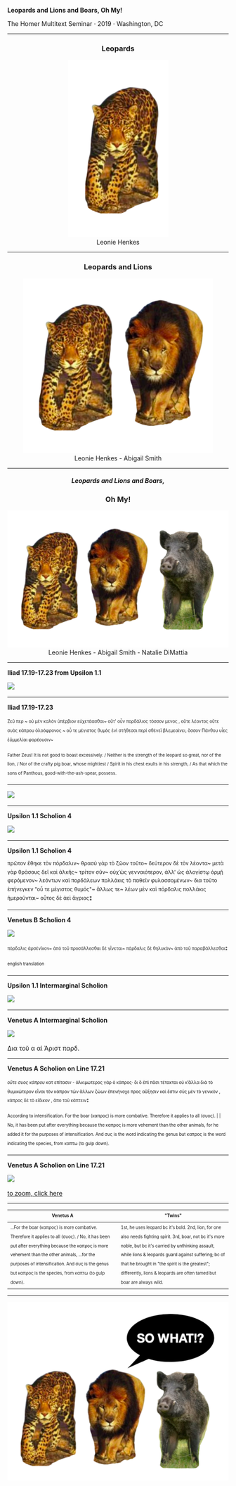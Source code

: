 

**Leopards and Lions and Boars, Oh My!**

<p>The Homer Multitext Seminar · 2019 · Washington, DC</p>



---

<div style="text-align:center"><h3>Leopards</h3></div>

<div style="text-align:center"><img src="https://github.com/hmteditors/chs2019-B/blob/master/presentation/images/real_leopard-removebg.png?raw=true/"></div>

<div style="text-align:center">Leonie Henkes</div>


---

<div style="text-align:center"><h3>Leopards and Lions</h3></div>

<div style="text-align:center"><img src="https://github.com/hmteditors/chs2019-B/blob/master/presentation/images/leo_lion-removebg.png?raw=true"/></div>

<div style="text-align:center">Leonie Henkes - Abigail Smith</div>

---

<div style="text-align:center"><h5>Leopards and Lions and Boars,</h5></div>

<div style="text-align:center"><h3>Oh My!</h3></div>

<div style="text-align:center"><img src="https://github.com/hmteditors/chs2019-B/blob/master/presentation/images/animals-removebg.png?raw=true"/></div>

<div style="text-align:center">Leonie Henkes - Abigail Smith - Natalie DiMattia</div>

---

**Iliad 17.19-17.23 from Upsilon 1.1**

<img src="http://beta.hpcc.uh.edu/scs/image/600/600/urn:cite2:hmt:e3bifolio.v1:E3_224v_225r@0.1724,0.4351,0.2996,0.1145"/>

---

**Iliad 17.19-17.23**

<sub><sup>Ζεῦ περ ~ οὐ μὲν καλὸν ὑπέρβιον εὐχετάασθαι~ οὔτ' οὖν πορδάλιος τόσσον μενος , οὔτε λέοντος οὔτε συὸς κάπρου ὀλοόφρονος ~ οὗ τε μέγιστος θυμὸς ἐνὶ στήθεσσι περὶ σθένεϊ βλεμεαίνει, ὅσσον Πάνθου υἷες ἐϋμμελίαι φορέουσιν~</sup></sub>

<sub><sup>Father Zeus! It is not good to boast excessively. /
Neither is the strength of the leopard so great, nor of the lion, /
Nor of the crafty pig boar, whose mightiest /
Spirit in his chest exults in his strength, /
As that which the sons of Panthous, good-with-the-ash-spear, possess.</sup></sub>

---

<img src="http://beta.hpcc.uh.edu/scs/image/500/500/urn:cite2:hmt:e3bifolio.v1:E3_224v_225r@0.2323,0.4548,0.07793,0.02766"/>

---

**Upsilon 1.1 Scholion 4**

<img src="http://beta.hpcc.uh.edu/scs/image/500/500/urn:cite2:hmt:e3bifolio.v1:E3_224v_225r@0.004203,0.3349,0.1603,0.2810"/>

---

**Upsilon 1.1 Scholion 4**

<sup>πρῶτον ἔθηκε τὸν πόρδαλιν~ θρασὺ γὰρ τὸ ζῶον τοῦτο~ δεύτερον δὲ τὸν λέοντα~ μετὰ γὰρ θράσους δεῖ καὶ ἀλκῆς~ τρίτον σῦν~ οὐχ᾽ὡς γενναιότερον, ἀλλ' ὡς ἀλογίστῳ ὁρμῇ φερόμενον~ λεόντων καὶ πορδάλεων πολλάκις τὸ παθεῖν φυλασσομένων~ δια τοῦτο ἐπήνεγκεν "οὗ τε μέγιστος θυμός"~ ἄλλως τε~ λέων μὲν καὶ πόρδαλις πολλάκις ἡμεροῦνται~ οὗτος δὲ ἀεὶ ἄγριος⁑</sup>

---

**Venetus B Scholion 4**

<img src="http://beta.hpcc.uh.edu/scs/image/400/400/urn:cite2:hmt:vbbifolio.v1:vb_231v_232r@0.03423,0.3517,0.1518,0.2686"/>


<sub><sup>πόρδαλις ἀρσένϊκον~ ἀπὸ τοῦ προσάλλεσθαι δὲ γΐνεται~ πάρδαλις δὲ θηλυκὸν~ ἀπὸ τοῦ παραβάλλεσθαι⁑</sup></sub>

<sub><sup>english translation</sup></sub>

---

**Upsilon 1.1 Intermarginal Scholion**

<img src="http://beta.hpcc.uh.edu/scs/image/500/400/urn:cite2:hmt:e3bifolio.v1:E3_224v_225r@0.1579,0.4501,0.02990,0.08420"/>

---

**Venetus A Intermarginal Scholion**

<img src="http://beta.hpcc.uh.edu/scs/image/400/400/urn:cite2:hmt:vaimg.2017a:VA223VN_0725@0.4392,0.5960,0.05637,0.03804"/>

Δια τοῦ α αἱ Ἀριστ παρδ.

---

**Venetus A Scholion on Line 17.21**

<sub><sup>*οὔτε συος κάπρου* κατ επίτασιν - ἀλκιμωτερος γὰρ ὁ κάπρος· δι ὃ ἐπὶ πᾶσι τέτακται οὐ κ’ἄλλα διὰ τὸ θυμικώτερον εἶναι τὸν κάπρον τῶν ἄλλων ζώων ἐπενήνοχε προς αὔξησιν καὶ ἔστιν σῦς μὲν τὸ γενικὸν , κάπρος δὲ τὸ εἰδικον , ἀπο τοῦ κάπτειν⁑</sup></sub>

<sub><sup>According to intensification.  For the boar (καπρος) is more combative. Therefore it applies to all (συος). | | No, it has been put after everything because the καπρος is more vehement than the other animals, for he added it for the purposes of intensification. And συς is the word indicating the genus but καπρος is the word indicating the species, from καπτω (to gulp down).</sup></sub>

---

**Venetus A Scholion on Line 17.21**

<img src="http://beta.hpcc.uh.edu/scs/image/500/500/urn:cite2:hmt:vaimg.2017a:VA223VN_0725@0.235,0.7192,0.658,0.0383"/>

[to zoom, click here](http://www.homermultitext.org/ict2/?urn=urn:cite2:hmt:vaimg.2017a:VA223VN_0725@0.234,0.7378,0.671,0.0443)

---

| <sub><sup>Venetus A</sub></sup> | <sub><sup>"Twins" </sub></sup> |
|-----------------|-----------------|
| <sub><sup>...For the boar (καπρος) is more combative. Therefore it applies to all (συος). / No, it has been put after everything because the καπρος is more vehement than the other animals, ...for the purposes of intensification. And συς is the genus but καπρος is the species, from καπτω (to gulp down).</sup></sub> | <sub><sup>1st, he uses leopard bc it's bold. 2nd, lion, for one also needs fighting spirit. 3rd, boar, not bc it's more noble, but bc it's carried by unthinking assault, while lions & leopards guard against suffering; bc of that he brought in "the spirit is the greatest"; differently, lions & leopards are often tamed but boar are always wild.</sup></sub> |

---
<div style="text-align:center"><img src="https://github.com/hmteditors/chs2019-B/blob/master/presentation/images/so_what.png?raw=true"/></div>
